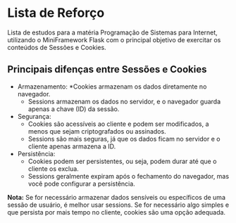 # Lista de Reforço

Lista de estudos para a matéria Programação de Sistemas para Internet, utilizando o MiniFramework Flask com o principal objetivo de exercitar os conteúdos de Sessões e Cookies.

## Principais difenças entre Sessões e Cookies

* Armazenamento:
    *Cookies armazenam os dados diretamente no navegador.
    * Sessions armazenam os dados no servidor, e o navegador guarda apenas a chave (ID) da sessão.
* Segurança:
    * Cookies são acessíveis ao cliente e podem ser modificados, a menos que sejam criptografados ou assinados.
    * Sessions são mais seguras, já que os dados ficam no servidor e o cliente apenas armazena a ID.
* Persistência:
    * Cookies podem ser persistentes, ou seja, podem durar até que o cliente os exclua.
    * Sessions geralmente expiram após o fechamento do navegador, mas você pode configurar a persistência.

**Nota:** Se for necessário armazenar dados sensíveis ou específicos de uma sessão de usuário, é melhor usar sessions. Se for necessário algo simples e que persista por mais tempo no cliente, cookies são uma opção adequada.